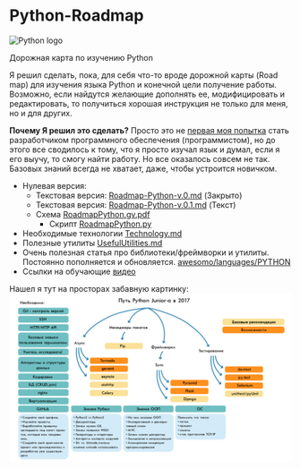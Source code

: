 # Python-Roadmap
![Python logo](https://www.python.org/static/img/python-logo.png)

Дорожная карта по изучению Python

Я решил сделать, пока, для себя что-то вроде дорожной карты (Road map) для изучения языка Python и конечной цели получение работы.  Возможно, если найдутся желающие дополнять ее, модифицировать и редактировать, то получиться хорошая инструкция не только для меня, но и для других. 

**Почему Я решил это сделать?** Просто это не [первая моя попытка](previous-history.md) стать разработчиком программного обеспечения (программистом), но до этого все сводилось к тому, что я просто изучал язык и думал, если я его выучу, то смогу найти работу. Но все оказалось совсем не так. Базовых знаний всегда не хватает, даже, чтобы устроится новичком.

* Нулевая версия:  
   * Текстовая версия: [Roadmap-Python-v.0.md](Roadmap-Python-v.0.md) (Закрыто)
   * Текстовая версия: [Roadmap-Python-v.0.1.md](Roadmap-Python-v.0.1.md) (Текст)
   * Схема [RoadmapPython.gv.pdf](RoadmapPython.gv.pdf)
       * Скрипт [RoadmapPython.py](RoadmapPython.py)
* Необходимые технологии [Technology.md](Technology.md)
* Полезные утилиты [UsefulUtilities.md](UsefulUtilities.md)
* Очень полезная статья про библиотеки/фреймворки и утилиты. Постоянно пополняется и обновляется.  [awesomo/languages/PYTHON](https://github.com/lk-geimfari/awesomo/blob/master/languages/PYTHON.md)
* Ссылки на обучающие [видео](video_lessons.md)

Нашел я тут на просторах забавную картинку:
![roadmap.png](roadmap.png)
